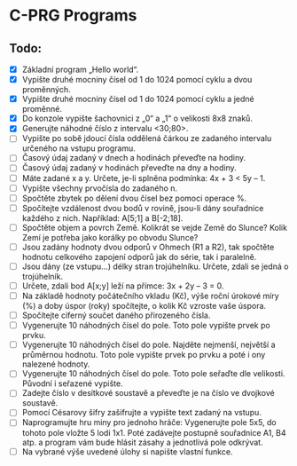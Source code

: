 # C-PRG Programs

## Todo:

* [X] Základní program „Hello world“.
* [X] Vypište druhé mocniny čísel od 1 do 1024 pomocí cyklu a dvou proměnných.
* [X] Vypište druhé mocniny čísel od 1 do 1024 pomocí cyklu a jedné proměnné.
* [X] Do konzole vypište šachovnici z „0“ a „1“ o velikosti 8x8 znaků.
* [X] Generujte náhodné číslo z intervalu <30;80>.
* [ ] Vypište po sobě jdoucí čísla oddělená čárkou ze zadaného intervalu určeného na vstupu programu.
* [ ] Časový údaj zadaný v dnech a hodinách převeďte na hodiny.
* [ ] Časový údaj zadaný v hodinách převeďte na dny a hodiny.
* [ ] Máte zadané x a y. Určete, je-li splněna podmínka: 4x + 3 < 5y – 1.
* [ ] Vypište všechny prvočísla do zadaného n.
* [ ] Spočtěte zbytek po dělení dvou čísel bez pomoci operace %.
* [ ] Spočítejte vzdálenost dvou bodů v rovině, jsou-li dány souřadnice každého z nich. Například: A[5;1] a B[-2;18].
* [ ] Spočtěte objem a povrch Země. Kolikrát se vejde Země do Slunce? Kolik Zemí je potřeba jako korálky po obvodu Slunce?
* [ ] Jsou zadány hodnoty dvou odporů v Ohmech (R1 a R2), tak spočtěte hodnotu celkového zapojení odporů jak do série, tak i paralelně.
* [ ] Jsou dány (ze vstupu…) délky stran trojúhelníku. Určete, zdali se jedná o trojúhelník.
* [ ] Určete, zdali bod A[x;y] leží na přímce: 3x + 2y – 3 = 0.
* [ ] Na základě hodnoty počátečního vkladu (Kč), výše roční úrokové míry (%) a doby úspor (roky) spočítejte, o kolik Kč vzroste vaše úspora.
* [ ] Spočítejte ciferný součet daného přirozeného čísla.
* [ ] Vygenerujte 10 náhodných čísel do pole. Toto pole vypište prvek po prvku.
* [ ] Vygenerujte 10 náhodných čísel do pole. Najděte nejmenší, největší a průměrnou hodnotu. Toto pole vypište prvek po prvku a poté i ony nalezené hodnoty.
* [ ] Vygenerujte 10 náhodných čísel do pole. Toto pole seřaďte dle velikosti. Původní i seřazené vypište.
* [ ] Zadejte číslo v desítkové soustavě a převeďte je na číslo ve dvojkové soustavě.
* [ ] Pomocí Césarovy šifry zašifrujte a vypište text zadaný na vstupu.
* [ ] Naprogramujte hru miny pro jednoho hráče: Vygenerujte pole 5x5, do tohoto pole vložte 5 lodi 1x1. Poté zadávejte postupně souřadnice A1, B4 atp. a program vám bude hlásit zásahy a jednotlivá pole odkrývat.
* [ ] Na vybrané výše uvedené úlohy si napište vlastní funkce.
